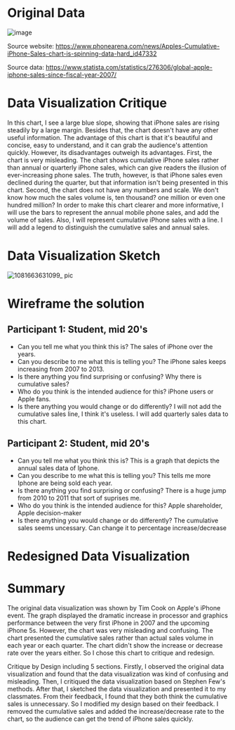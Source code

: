 # Original Data
![image](https://user-images.githubusercontent.com/93622924/191139461-c924f6d2-5006-4b60-bdcd-6a8297bd90f0.png)

Source website: https://www.phonearena.com/news/Apples-Cumulative-iPhone-Sales-chart-is-spinning-data-hard_id47332

Source data: https://www.statista.com/statistics/276306/global-apple-iphone-sales-since-fiscal-year-2007/

# Data Visualization Critique
In this chart, I see a large blue slope, showing that iPhone sales are rising steadily by a large margin. Besides that, the chart doesn't have any other useful information. The advantage of this chart is that it's beautiful and concise, easy to understand, and it can grab the audience's attention quickly. However, its disadvantages outweigh its advantages. First, the chart is very misleading. The chart shows cumulative iPhone sales rather than annual or quarterly iPhone sales, which can give readers the illusion of ever-increasing phone sales. The truth, however, is that iPhone sales even declined during the quarter, but that information isn't being presented in this chart. Second, the chart does not have any numbers and scale. We don't know how much the sales volume is, ten thousand? one million or even one hundred million? In order to make this chart clearer and more informative, I will use the bars to represent the annual mobile phone sales, and add the volume of sales. Also, I will represent cumulative iPhone sales with a line. I will add a legend to distinguish the cumulative sales and annual sales.

# Data Visualization Sketch
![1081663631099_ pic](https://user-images.githubusercontent.com/93622924/191139847-03839915-31ec-485f-9b44-2ca3be39a9fd.jpg)

# Wireframe the solution
## Participant 1: Student, mid 20's
- Can you tell me what you think this is?
  The sales of iPhone over the years.
- Can you describe to me what this is telling you?
  The iPhone sales keeps increasing from 2007 to 2013. 
- Is there anything you find surprising or confusing?
  Why there is cumulative sales? 
- Who do you think is the intended audience for this?
  iPhone users or Apple fans.
- Is there anything you would change or do differently?
  I will not add the cumulative sales line, I think it's useless. I will add quarterly sales data to this chart.
## Participant 2: Student, mid 20's
- Can you tell me what you think this is?
  This is a graph that depicts the annual sales data of Iphone.
- Can you describe to me what this is telling you?
  This tells me more Iphone are being sold each year.
- Is there anything you find surprising or confusing?
  There is a huge jump from 2010 to 2011 that sort of suprises me.
- Who do you think is the intended audience for this?
  Apple shareholder, Apple decision-maker
- Is there anything you would change or do differently?
  The cumulative sales seems uncessary. Can change it to percentage increase/decrease

# Redesigned Data Visualization
<div class="flourish-embed flourish-chart" data-src="visualisation/11229027"><script src="https://public.flourish.studio/resources/embed.js"></script></div>

# Summary
The original data visualization was shown by Tim Cook on Apple's iPhone event. The graph displayed the dramatic increase in processor and graphics performance between the very first iPhone in 2007 and the upcoming iPhone 5s. However, the chart was very misleading and confusing. The chart presented the cumulative sales rather than actual sales volume in each year or each quarter. The chart didn't show the increase or decrease rate over the years either. So I chose this chart to critique and redesign.

Critique by Design including 5 sections. Firstly, I observed the original data visualization and found that the data visualization was kind of confusing and misleading. Then, I critiqued the data visualization based on Stephen Few's methods. After that, I sketched the data visualization and presented it to my classmates. From their feedback, I found that they both think the cumulative sales is unnecessary. So I modified my design based on their feedback. I removed the cumulative sales and added the increase/decrease rate to the chart, so the audience can get the trend of iPhone sales quickly.
